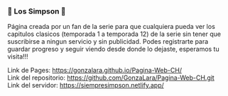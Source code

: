 ### :crown: Los Simpson 	:crown:

Página creada por un fan de la serie para que cualquiera pueda ver los capitulos clasicos (temporada 1 a temporada 12) de la serie sin tener que suscribirse a ningun servicio
y sin publicidad. Podes registrarte para guardar progreso y seguir viendo desde donde lo dejaste, esperamos tu visita!!!

Link de Pages: https://gonzalara.github.io/Pagina-Web-CH/ <br>
Link del repositorio: https://github.com/GonzaLara/Pagina-Web-CH.git <br>
Link del servidor: https://siempresimpson.netlify.app/
